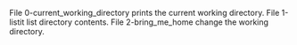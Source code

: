 File 0-current_working_directory prints the current working directory.
File 1-listit list directory contents.
File 2-bring_me_home change the working directory.
